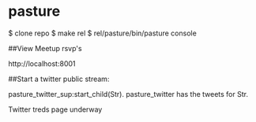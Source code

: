 pasture
=======

$ clone repo
$ make rel
$ rel/pasture/bin/pasture console

##View Meetup rsvp's 

http://localhost:8001

##Start a twitter public stream:

pasture_twitter_sup:start_child(Str).
pasture_twitter has the tweets for Str.

Twitter treds page underway 
